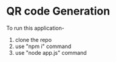 # QR code Generation

To run this application-
1. clone the repo
2. use "npm i" command
3. use "node app.js" command
